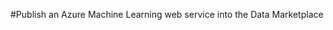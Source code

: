 <properties title="Publish an Azure Machine Learning web service into the Data Marketplace" pageTitle="Publish an ML web service into the Data Marketplace | Azure" description="Publish an Azure Machine Learning web service into the Data Marketplace" metaKeywords="" services="" solutions="" documentationCenter="" authors="" videoId="" scriptId="" />

#Publish an Azure Machine Learning web service into the Data Marketplace
